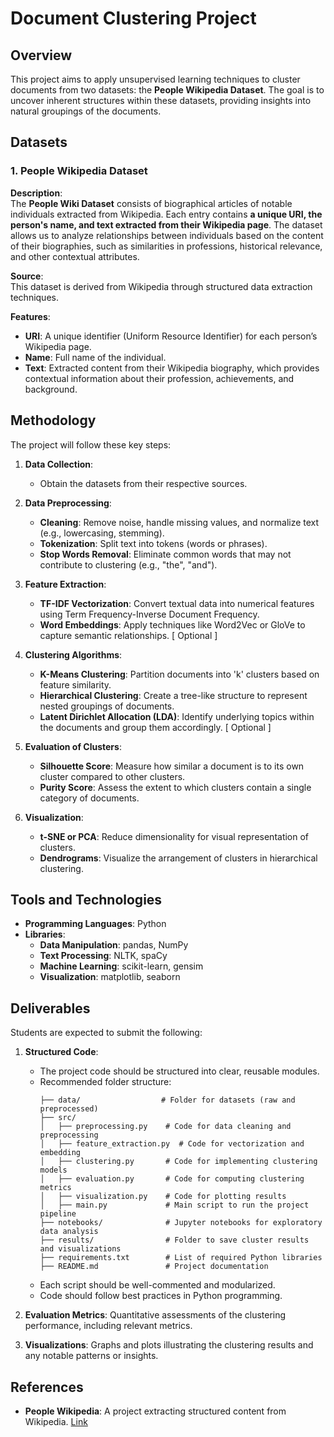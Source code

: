 # Document Clustering Project

## Overview

This project aims to apply unsupervised learning techniques to cluster documents from two datasets: the **People Wikipedia Dataset**. The goal is to uncover inherent structures within these datasets, providing insights into natural groupings of the documents.

## Datasets

### 1. People Wikipedia Dataset

**Description**:  
The **People Wiki Dataset** consists of biographical articles of notable individuals extracted from Wikipedia. Each entry contains **a unique URI, the person's name, and text extracted from their Wikipedia page**. The dataset allows us to analyze relationships between individuals based on the content of their biographies, such as similarities in professions, historical relevance, and other contextual attributes.

**Source**:  
This dataset is derived from Wikipedia through structured data extraction techniques.

**Features**:
- **URI**: A unique identifier (Uniform Resource Identifier) for each person’s Wikipedia page.
- **Name**: Full name of the individual.
- **Text**: Extracted content from their Wikipedia biography, which provides contextual information about their profession, achievements, and background.


## Methodology

The project will follow these key steps:

1. **Data Collection**:  
   - Obtain the datasets from their respective sources.

2. **Data Preprocessing**:
   - **Cleaning**: Remove noise, handle missing values, and normalize text (e.g., lowercasing, stemming).
   - **Tokenization**: Split text into tokens (words or phrases).
   - **Stop Words Removal**: Eliminate common words that may not contribute to clustering (e.g., "the", "and").

3. **Feature Extraction**:
   - **TF-IDF Vectorization**: Convert textual data into numerical features using Term Frequency-Inverse Document Frequency.
   - **Word Embeddings**: Apply techniques like Word2Vec or GloVe to capture semantic relationships. [ Optional ]

4. **Clustering Algorithms**:
   - **K-Means Clustering**: Partition documents into 'k' clusters based on feature similarity.
   - **Hierarchical Clustering**: Create a tree-like structure to represent nested groupings of documents.
   - **Latent Dirichlet Allocation (LDA)**: Identify underlying topics within the documents and group them accordingly. [ Optional ]

5. **Evaluation of Clusters**:
   - **Silhouette Score**: Measure how similar a document is to its own cluster compared to other clusters.
   - **Purity Score**: Assess the extent to which clusters contain a single category of documents.

6. **Visualization**:
   - **t-SNE or PCA**: Reduce dimensionality for visual representation of clusters.
   - **Dendrograms**: Visualize the arrangement of clusters in hierarchical clustering.

## Tools and Technologies

- **Programming Languages**: Python
- **Libraries**:
  - **Data Manipulation**: pandas, NumPy
  - **Text Processing**: NLTK, spaCy
  - **Machine Learning**: scikit-learn, gensim
  - **Visualization**: matplotlib, seaborn

## Deliverables

Students are expected to submit the following:

1. **Structured Code**:
   - The project code should be structured into clear, reusable modules.
   - Recommended folder structure:
     ```
     ├── data/                  # Folder for datasets (raw and preprocessed)
     ├── src/
     │   ├── preprocessing.py    # Code for data cleaning and preprocessing
     │   ├── feature_extraction.py  # Code for vectorization and embedding
     │   ├── clustering.py       # Code for implementing clustering models
     │   ├── evaluation.py       # Code for computing clustering metrics
     │   ├── visualization.py    # Code for plotting results
     │   ├── main.py             # Main script to run the project pipeline
     ├── notebooks/              # Jupyter notebooks for exploratory data analysis
     ├── results/                # Folder to save cluster results and visualizations
     ├── requirements.txt        # List of required Python libraries
     ├── README.md               # Project documentation
     ```
   - Each script should be well-commented and modularized.
   - Code should follow best practices in Python programming.

2. **Evaluation Metrics**: Quantitative assessments of the clustering performance, including relevant metrics.
3. **Visualizations**: Graphs and plots illustrating the clustering results and any notable patterns or insights.


## References

- **People Wikipedia**: A project extracting structured content from Wikipedia. [Link](https://www.kaggle.com/datasets/sameersmahajan/people-wikipedia-data)
